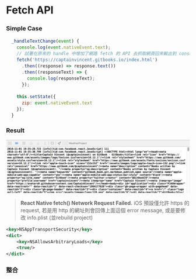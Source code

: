 # Fetch API

### Simple Case
```javascript
  _handleTextChange(event) {
    console.log(event.nativeEvent.text);
    // 試著在原來的 handle 中增加了網路 fetch 的 API 去抓取網頁回來輸出到 console
    fetch('https://captainvincent.gitbooks.io/index.html')
      .then((response) => response.text())
      .then((responseText) => {
        console.log(responseText);
      });

    this.setState({
      zip: event.nativeEvent.text
    });
  }
```

### Result
![](FetchPage.jpg)


> **React Native fetch() Network Request Failed.**
> iOS 預設僅允許 https 的 request, 若是用 http 的網址則會回傳上面這個 error message, 或是要修改 info.plist (並rebuild project)
```xml
<key>NSAppTransportSecurity</key>
<dict>
    <key>NSAllowsArbitraryLoads</key>
    <true/>
</dict>
```

### 整合